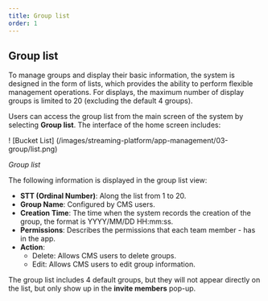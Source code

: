 ```yaml
---
title: Group list
order: 1
---
```


## Group list

To manage groups and display their basic information, the system is designed in the form of lists, which provides the ability to perform flexible management operations. For displays, the maximum number of display groups is limited to 20 (excluding the default 4 groups).

Users can access the group list from the main screen of the system by selecting **Group list**. The interface of the home screen includes:

! [Bucket List] (/images/streaming-platform/app-management/03-group/list.png)

_Group list_

The following information is displayed in the group list view:

- **STT (Ordinal Number)**: Along the list from 1 to 20.
- **Group Name**: Configured by CMS users.
- **Creation Time**: The time when the system records the creation of the group, the format is YYYY/MM/DD HH:mm:ss.
- **Permissions**: Describes the permissions that each team member - has in the app.
- **Action**:
  - Delete: Allows CMS users to delete groups.
  - Edit: Allows CMS users to edit group information.

The group list includes 4 default groups, but they will not appear directly on the list, but only show up in the **invite members** pop-up.

